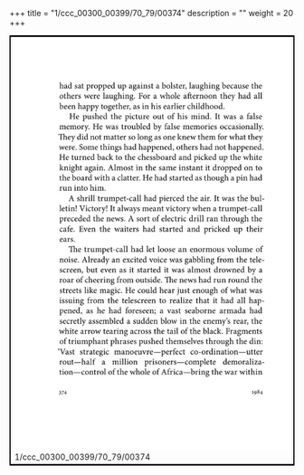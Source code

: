 +++
title = "1/ccc_00300_00399/70_79/00374"
description = ""
weight = 20
+++

<table style="border:2px solid black;max-width:800px;max-height:800px;" 
><tr><td>
<img class="center-fit-jpg"
src="/jpg_/out_jpg_1984__374.jpg">
1/ccc_00300_00399/70_79/00374
</img></td></tr></table>
